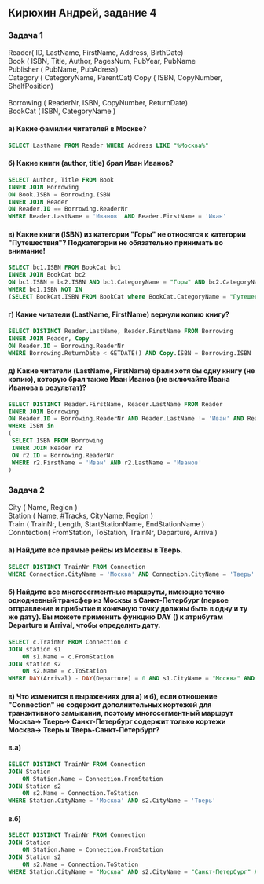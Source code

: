 ## Кирюхин Андрей, задание 4
### Задача 1
Reader( ID, LastName, FirstName, Address, BirthDate)<br> Book ( ISBN, Title, Author, PagesNum, PubYear, PubName <br> Publisher ( PubName, PubAdress)<br>Category ( CategoryName, ParentCat) Copy ( ISBN, CopyNumber, ShelfPosition) <br><br>Borrowing ( ReaderNr, ISBN, CopyNumber, ReturnDate)<br> BookCat ( ISBN, CategoryName )

#### а) Какие фамилии читателей в Москве?
```sql
SELECT LastName FROM Reader WHERE Address LIKE "%Москва%"
```
#### б) Какие книги (author, title) брал Иван Иванов?
```sql
SELECT Author, Title FROM Book
INNER JOIN Borrowing
ON Book.ISBN = Borrowing.ISBN
INNER JOIN Reader
ON Reader.ID == Borrowing.ReaderNr
WHERE Reader.LastName = 'Иванов' AND Reader.FirstName = 'Иван'
```
#### в) Какие книги (ISBN) из категории "Горы" не относятся к категории "Путешествия"? Подкатегории не обязательно принимать во внимание!
```sql
SELECT bc1.ISBN FROM BookCat bc1
INNER JOIN BookCat bc2
ON bc1.ISBN = bc2.ISBN AND bc1.CategoryName = "Горы" AND bc2.CategoryName = 'Горы'
WHERE bc1.ISBN NOT IN
(SELECT BookCat.ISBN FROM BookCat where BookCat.CategoryName = "Путешествия")
```
#### г) Какие читатели (LastName, FirstName) вернули копию книгу?
```sql
SELECT DISTINCT Reader.LastName, Reader.FirstName FROM Borrowing 
INNER JOIN Reader, Copy
ON Reader.ID = Borrowing.ReaderNr
WHERE Borrowing.ReturnDate < GETDATE() AND Copy.ISBN = Borrowing.ISBN
```
#### д) Какие читатели (LastName, FirstName) брали хотя бы одну книгу (не копию), которую брал также Иван Иванов (не включайте Ивана Иванова в результат)?
```sql
SELECT DISTINCT Reader.FirstName, Reader.LastName FROM Reader
INNER JOIN Borrowing
ON Reader.ID = Borrowing.ReaderNr AND Reader.LastName != 'Иван' AND Reader.FirstName != 'Иванов'
WHERE ISBN in
(
 SELECT ISBN FROM Borrowing
 INNER JOIN Reader r2
 ON r2.ID = Borrowing.ReaderNr
 WHERE r2.FirstName = 'Иван' AND r2.LastName = 'Иванов'
)
```

### Задача 2
City ( Name, Region )<br>Station ( Name, #Tracks, CityName, Region )<br>Train ( TrainNr, Length, StartStationName, EndStationName )<br>Conntection( FromStation, ToStation, TrainNr, Departure, Arrival)

#### а) Найдите все прямые рейсы из Москвы в Тверь. 
```sql
SELECT DISTINCT TrainNr FROM Connection
WHERE Connection.CityName = 'Москва' AND Connection.CityName = 'Тверь'
```
#### б) Найдите все многосегментные маршруты, имеющие точно однодневный трансфер из Москвы в Санкт-Петербург (первое отправление и прибытие в конечную точку должны быть в одну и ту же дату). Вы можете применить функцию DAY () к атрибутам Departure и Arrival, чтобы определить дату. 
```sql
SELECT с.TrainNr FROM Сonnection с
JOIN station s1 
    ON s1.Name = с.FromStation 
JOIN station s2 
    ON s2.Name = с.ToStation 
WHERE DAY(Arrival) - DAY(Departure) = 0 AND s1.CityName = "Москва" AND s2.CityName = "Санкт-Петерберг";
```
#### в) Что изменится в выражениях для а) и б), если отношение "Connection" не содержит дополнительных кортежей для транзитивного замыкания, поэтому многосегментный маршрут Москва-> Тверь-> Санкт-Петербург содержит только кортежи Москва-> Тверь и Тверь-Санкт-Петербург?

#### в.а)
```sql
SELECT DISTINCT TrainNr FROM Connection
JOIN Station
    ON Station.Name = Connection.FromStation
JOIN Station s2
    ON s2.Name = Connection.ToStation
WHERE Station.CityName = 'Москва' AND s2.CityName = 'Тверь'
```
#### в.б)
```sql
SELECT DISTINCT TrainNr FROM Connection
JOIN Station
    ON Station.Name = Connection.FromStation 
JOIN Station s2 
    ON s2.Name = Connection.ToStation
WHERE Station.CityName = "Москва" AND s2.CityName = "Санкт-Петербург" AND Arrival - Departure = 0;
```